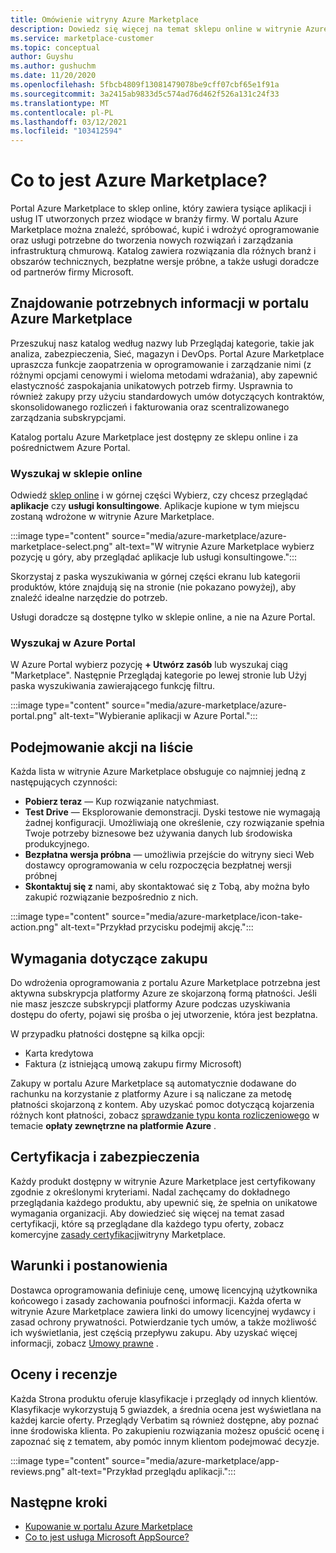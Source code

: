 ```yaml
---
title: Omówienie witryny Azure Marketplace
description: Dowiedz się więcej na temat sklepu online w witrynie Azure Marketplace oraz możliwości znajdowania i wypróbowania oprogramowania i rozwiązań.
ms.service: marketplace-customer
ms.topic: conceptual
author: Guyshu
ms.author: gushuchm
ms.date: 11/20/2020
ms.openlocfilehash: 5fbcb4809f13081479078be9cff07cbf65e1f91a
ms.sourcegitcommit: 3a2415ab9833d5c574ad76d462f526a131c24f33
ms.translationtype: MT
ms.contentlocale: pl-PL
ms.lasthandoff: 03/12/2021
ms.locfileid: "103412594"
---
```

# <a name="what-is-azure-marketplace"></a>Co to jest Azure Marketplace?

Portal Azure Marketplace to sklep online, który zawiera tysiące aplikacji i usług IT utworzonych przez wiodące w branży firmy. W portalu Azure Marketplace można znaleźć, spróbować, kupić i wdrożyć oprogramowanie oraz usługi potrzebne do tworzenia nowych rozwiązań i zarządzania infrastrukturą chmurową. Katalog zawiera rozwiązania dla różnych branż i obszarów technicznych, bezpłatne wersje próbne, a także usługi doradcze od partnerów firmy Microsoft.

## <a name="find-what-you-need-in-azure-marketplace"></a>Znajdowanie potrzebnych informacji w portalu Azure Marketplace

Przeszukuj nasz katalog według nazwy lub Przeglądaj kategorie, takie jak analiza, zabezpieczenia, Sieć, magazyn i DevOps. Portal Azure Marketplace upraszcza funkcje zaopatrzenia w oprogramowanie i zarządzanie nimi (z różnymi opcjami cenowymi i wieloma metodami wdrażania), aby zapewnić elastyczność zaspokajania unikatowych potrzeb firmy. Usprawnia to również zakupy przy użyciu standardowych umów dotyczących kontraktów, skonsolidowanego rozliczeń i fakturowania oraz scentralizowanego zarządzania subskrypcjami.

Katalog portalu Azure Marketplace jest dostępny ze sklepu online i za pośrednictwem Azure Portal.  

### <a name="search-the-online-store"></a>Wyszukaj w sklepie online

Odwiedź [sklep online](https://azuremarketplace.microsoft.com/) i w górnej części Wybierz, czy chcesz przeglądać **aplikacje** czy **usługi konsultingowe**. Aplikacje kupione w tym miejscu zostaną wdrożone w witrynie Azure Marketplace.

:::image type="content" source="media/azure-marketplace/azure-marketplace-select.png" alt-text="W witrynie Azure Marketplace wybierz pozycję u góry, aby przeglądać aplikacje lub usługi konsultingowe.":::

Skorzystaj z paska wyszukiwania w górnej części ekranu lub kategorii produktów, które znajdują się na stronie (nie pokazano powyżej), aby znaleźć idealne narzędzie do potrzeb.

Usługi doradcze są dostępne tylko w sklepie online, a nie na Azure Portal.

### <a name="search-in-the-azure-portal"></a>Wyszukaj w Azure Portal

W Azure Portal wybierz pozycję **+ Utwórz zasób** lub wyszukaj ciąg "Marketplace". Następnie Przeglądaj kategorie po lewej stronie lub Użyj paska wyszukiwania zawierającego funkcję filtru.

:::image type="content" source="media/azure-marketplace/azure-portal.png" alt-text="Wybieranie aplikacji w Azure Portal.":::

## <a name="take-action-on-a-listing"></a>Podejmowanie akcji na liście

Każda lista w witrynie Azure Marketplace obsługuje co najmniej jedną z następujących czynności:

- **Pobierz teraz** — Kup rozwiązanie natychmiast.
- **Test Drive** — Eksplorowanie demonstracji. Dyski testowe nie wymagają żadnej konfiguracji. Umożliwiają one określenie, czy rozwiązanie spełnia Twoje potrzeby biznesowe bez używania danych lub środowiska produkcyjnego.
- **Bezpłatna wersja próbna** — umożliwia przejście do witryny sieci Web dostawcy oprogramowania w celu rozpoczęcia bezpłatnej wersji próbnej
- **Skontaktuj się z** nami, aby skontaktować się z Tobą, aby można było zakupić rozwiązanie bezpośrednio z nich.

:::image type="content" source="media/azure-marketplace/icon-take-action.png" alt-text="Przykład przycisku podejmij akcję.":::

## <a name="purchasing-requirements"></a>Wymagania dotyczące zakupu

Do wdrożenia oprogramowania z portalu Azure Marketplace potrzebna jest aktywna subskrypcja platformy Azure ze skojarzoną formą płatności. Jeśli nie masz jeszcze subskrypcji platformy Azure podczas uzyskiwania dostępu do oferty, pojawi się prośba o jej utworzenie, która jest bezpłatna.

W przypadku płatności dostępne są kilka opcji:  

- Karta kredytowa
- Faktura (z istniejącą umową zakupu firmy Microsoft)

Zakupy w portalu Azure Marketplace są automatycznie dodawane do rachunku na korzystanie z platformy Azure i są naliczane za metodę płatności skojarzoną z kontem. Aby uzyskać pomoc dotyczącą kojarzenia różnych kont płatności, zobacz [sprawdzanie typu konta rozliczeniowego](/azure/cost-management-billing/understand/understand-azure-marketplace-charges#check-billing-account-type) w temacie **opłaty zewnętrzne na platformie Azure** .

## <a name="certification-and-security"></a>Certyfikacja i zabezpieczenia

Każdy produkt dostępny w witrynie Azure Marketplace jest certyfikowany zgodnie z określonymi kryteriami. Nadal zachęcamy do dokładnego przeglądania każdego produktu, aby upewnić się, że spełnia on unikatowe wymagania organizacji. Aby dowiedzieć się więcej na temat zasad certyfikacji, które są przeglądane dla każdego typu oferty, zobacz komercyjne [zasady certyfikacji](/legal/marketplace/certification-policies)witryny Marketplace.

## <a name="terms-and-conditions"></a>Warunki i postanowienia

Dostawca oprogramowania definiuje cenę, umowę licencyjną użytkownika końcowego i zasady zachowania poufności informacji. Każda oferta w witrynie Azure Marketplace zawiera linki do umowy licencyjnej wydawcy i zasad ochrony prywatności. Potwierdzanie tych umów, a także możliwość ich wyświetlania, jest częścią przepływu zakupu. Aby uzyskać więcej informacji, zobacz [Umowy prawne](legal-contracts.md) .

## <a name="ratings-and-reviews"></a>Oceny i recenzje

Każda Strona produktu oferuje klasyfikacje i przeglądy od innych klientów. Klasyfikacje wykorzystują 5 gwiazdek, a średnia ocena jest wyświetlana na każdej karcie oferty. Przeglądy Verbatim są również dostępne, aby poznać inne środowiska klienta. Po zakupieniu rozwiązania możesz opuścić ocenę i zapoznać się z tematem, aby pomóc innym klientom podejmować decyzje.

:::image type="content" source="media/azure-marketplace/app-reviews.png" alt-text="Przykład przeglądu aplikacji.":::

## <a name="next-steps"></a>Następne kroki

- [Kupowanie w portalu Azure Marketplace](azure-purchasing-invoicing.md)
- [Co to jest usługa Microsoft AppSource?](appsource-overview.md)
